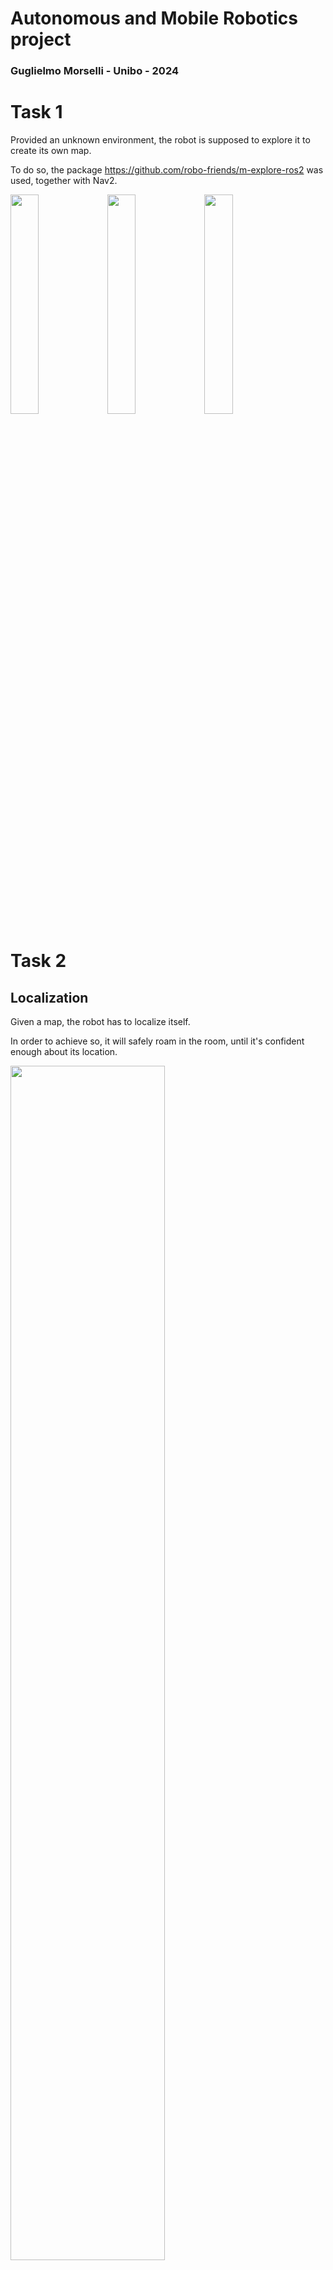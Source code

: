 # Autonomous and Mobile Robotics project 
### Guglielmo Morselli - Unibo - 2024

# Task 1
Provided an unknown environment, the robot is supposed to explore it to create its own map.

To do so, the package https://github.com/robo-friends/m-explore-ros2 was used, together with Nav2.

<p float="left">
  <img src="https://github.com/user-attachments/assets/d9111eef-bb09-469e-805d-7cd2f754aeb7" width=30% height=30%>
  <img src="https://github.com/user-attachments/assets/fcc92308-e038-4653-9fb3-88d2ade386cf" width=30% height=30%> 
  <img src="https://github.com/user-attachments/assets/810c048f-9456-4f35-a441-80b7872820cf" width=30% height=30%>
</p>

# Task 2
## Localization
Given a map, the robot has to localize itself. 

In order to achieve so, it will safely roam in the room, until it's confident enough about its location.

<img src="https://github.com/user-attachments/assets/4a05e2ce-3f11-4f9f-9fe3-54bf00c7c4a4" width=70% height=70%>


## Navigation
Once the localization is on point, the robot moves to user-defined locations.

# Task 3 
The final task is to sanitize user defined rooms. Given an UV lamp with known power, the robot must move in the room until the UV energy level is above a safe threshold.
The whole room must be sanitized, hence an area coverage algorithm has been developed. In this work, the developed policy in inspired by a Model Predictive Control approach.

First, the map is divided into smaller cells. Then, a power map is iteratively updated, identifiyng the cells reached by the UV rays.

<img src="https://github.com/user-attachments/assets/294624b5-2881-43e4-bcbc-9226a401942e" width=30% height=30%>

For each cell an energy map is computed as well, integrating the power over the time.

An area covering algorithm is then defined, ensuring an efficient operation.

Firstly, the the chosen room is divided into a coarser grid (nodes), free cells are detected, and the room subset is chosen:

<p float="left">
  <img src="https://github.com/user-attachments/assets/2e68762d-c429-4da0-9a7d-c3e1278979be" width=20% height=20%>
  <img src="https://github.com/user-attachments/assets/82cc38c1-0108-4348-aa12-6ab3e2c8ab01" width=20% height=20%> 
  <img src="https://github.com/user-attachments/assets/b2eed5f8-1c0c-450c-9c78-3ad3f9864051" width=20% height=20%>
  <img src="https://github.com/user-attachments/assets/dedb1127-7c8f-42bf-9464-25d877841394" width=20% height=20%>
</p>

Secondly, while the room is not fully sanitized, the robot:

1. Computes the nodes yet to be sanitized;

2. Computes the shortest path through those nodes solving a custom traveling salesman problem;

<img src="https://github.com/user-attachments/assets/a4fbee8b-fedf-4795-a696-8dd266e03a58" width=30% height=30%>

3. Actually moves through the first K nodes (where K < total length of the path). TSP path in blue, actual path in green:

<img src="https://github.com/user-attachments/assets/c6d58d28-1518-4957-8e67-3a1aacdf8ecd" width=30% height=30%>






